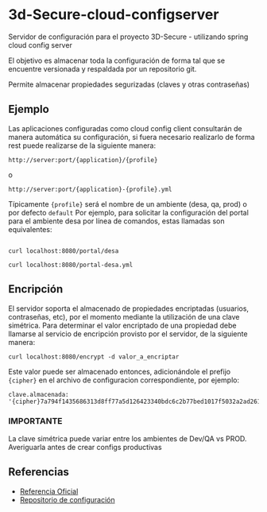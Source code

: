 # 3d-Secure-cloud-configserver

Servidor de configuración para el proyecto 3D-Secure - utilizando spring cloud config server

El objetivo es almacenar toda la configuración de forma tal que se encuentre versionada y respaldada por un repositorio git.

Permite almacenar propiedades segurizadas (claves y otras contraseñas)

## Ejemplo

Las aplicaciones configuradas como cloud config client consultarán de manera automática su configuración, si fuera necesario realizarlo de forma rest puede realizarse de la siguiente manera:

```
http://server:port/{application}/{profile}
```

o

```
http://server:port/{application}-{profile}.yml
```


Típicamente `{profile}` será el nombre de un ambiente (desa, qa, prod) o por defecto `default`
Por ejemplo, para solicitar la configuración del portal para el ambiente desa por línea de comandos, estas llamadas son equivalentes:

```console

curl localhost:8080/portal/desa

curl localhost:8080/portal-desa.yml

```

## Encripción

El servidor soporta el almacenado de propiedades encriptadas (usuarios, contraseñas, etc), por el momento mediante la utilización de una clave simétrica.
Para determinar el valor encriptado de una propiedad debe llamarse al servicio de encripción provisto por el servidor, de la siguiente manera:

```
curl localhost:8080/encrypt -d valor_a_encriptar
```

Este valor puede ser almacenado entonces, adicionándole el prefijo ```{cipher}``` en el archivo de configuracion correspondiente, por ejemplo:

```
clave.almacenada: '{cipher}7a794f1435686313d8ff77a5d126423340bdc6c2b77bed1017f5032a2ad2610c'
```

### IMPORTANTE

La clave simétrica puede variar entre los ambientes de Dev/QA vs PROD. Averiguarla antes de crear configs productivas

## Referencias

- [Referencia Oficial](http://cloud.spring.io/spring-cloud-config/single/spring-cloud-config.html)
- [Repositorio de configuración](https://github.com/redbeestudios/phe-config)

